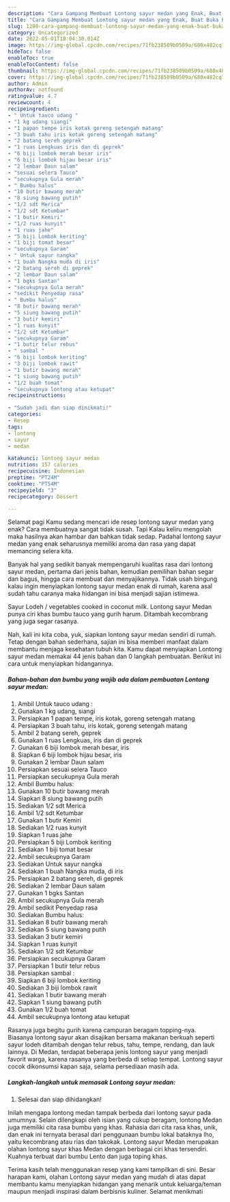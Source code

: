 ```yaml
---
description: "Cara Gampang Membuat Lontong sayur medan yang Enak, Buat Buka Puasa}"
title: "Cara Gampang Membuat Lontong sayur medan yang Enak, Buat Buka Puasa}"
slug: 1280-cara-gampang-membuat-lontong-sayur-medan-yang-enak-buat-buka-puasa
category: Uncategorized
date: 2022-05-01T18:04:30.014Z
image: https://img-global.cpcdn.com/recipes/71fb238509b0509a/680x482cq70/lontong-sayur-medan-foto-resep-utama.jpg
hideToc: false
enableToc: true
enableTocContent: false
thumbnail: https://img-global.cpcdn.com/recipes/71fb238509b0509a/680x482cq70/lontong-sayur-medan-foto-resep-utama.jpg
cover: https://img-global.cpcdn.com/recipes/71fb238509b0509a/680x482cq70/lontong-sayur-medan-foto-resep-utama.jpg
author: Admin
authorAv: notfound
ratingvalue: 4.7
reviewcount: 4
recipeingredient:
- " Untuk tauco udang "
- "1 kg udang siangi"
- "1 papan tempe iris kotak goreng setengah matang"
- "3 buah tahu iris kotak goreng setengah matang"
- "2 batang sereh geprek"
- "1 ruas Lengkuas iris dan di geprek"
- "6 biji lombok merah besar iris"
- "6 biji lombok hijau besar iris"
- "2 lembar Daun salam"
- "sesuai selera Tauco"
- "secukupnya Gula merah"
- " Bumbu halus"
- "10 butir bawang merah"
- "8 siung bawang putih"
- "1/2 sdt Merica"
- "1/2 sdt Ketumbar"
- "1 butir Kemiri"
- "1/2 ruas kunyit"
- "1 ruas jahe"
- "5 biji Lombok keriting"
- "1 biji tomat besar"
- "secukupnya Garam"
- " Untuk sayur nangka"
- "1 buah Nangka muda di iris"
- "2 batang sereh di geprek"
- "2 lembar Daun salam"
- "1 bgks Santan"
- "secukupnya Gula merah"
- "sedikit Penyedap rasa"
- " Bumbu halus"
- "8 butir bawang merah"
- "5 siung bawang putih"
- "3 butir kemiri"
- "1 ruas kunyit"
- "1/2 sdt Ketumbar"
- "secukupnya Garam"
- "1 butir telur rebus"
- " sambal "
- "6 biji lombok keriting"
- "3 biji lombok rawit"
- "1 butir bawang merah"
- "1 siung bawang putih"
- "1/2 buah tomat"
- "secukupnya lontong atau ketupat"
recipeinstructions:

- "Sudah jadi dan siap dinikmati!"
categories:
- Resep
tags:
- lontong
- sayur
- medan

katakunci: lontong sayur medan 
nutrition: 157 calories
recipecuisine: Indonesian
preptime: "PT24M"
cooktime: "PT54M"
recipeyield: "3"
recipecategory: Dessert

---
```



Selamat pagi Kamu sedang mencari ide resep lontong sayur medan yang enak? Cara membuatnya sangat tidak susah. Tapi Kalau keliru mengolah maka hasilnya akan hambar dan bahkan tidak sedap. Padahal lontong sayur medan yang enak seharusnya memiliki aroma dan rasa yang dapat memancing selera kita.


Banyak hal yang sedikit banyak mempengaruhi kualitas rasa dari lontong sayur medan, pertama dari jenis bahan, kemudian pemilihan bahan segar dan bagus, hingga cara membuat dan menyajikannya. Tidak usah bingung kalau ingin menyiapkan lontong sayur medan enak di rumah, karena asal sudah tahu caranya maka hidangan ini bisa menjadi sajian istimewa.

Sayur Lodeh / vegetables cooked in coconut milk. Lontong sayur Medan punya ciri khas bumbu tauco yang gurih harum. Ditambah kecombrang yang juga segar rasanya.


Nah, kali ini kita coba, yuk, siapkan lontong sayur medan sendiri di rumah. Tetap dengan bahan sederhana, sajian ini bisa memberi manfaat dalam membantu menjaga kesehatan tubuh kita. Kamu dapat menyiapkan Lontong sayur medan memakai 44 jenis bahan dan 0 langkah pembuatan. Berikut ini cara untuk menyiapkan hidangannya.

<!--inarticleads1-->

##### Bahan-bahan dan bumbu yang wajib ada dalam pembuatan Lontong sayur medan:

1. Ambil  Untuk tauco udang :
1. Gunakan 1 kg udang, siangi
1. Persiapkan 1 papan tempe, iris kotak, goreng setengah matang
1. Persiapkan 3 buah tahu, iris kotak, goreng setengah matang
1. Ambil 2 batang sereh, geprek
1. Gunakan 1 ruas Lengkuas, iris dan di geprek
1. Gunakan 6 biji lombok merah besar, iris
1. Siapkan 6 biji lombok hijau besar, iris
1. Gunakan 2 lembar Daun salam
1. Persiapkan sesuai selera Tauco
1. Persiapkan secukupnya Gula merah
1. Ambil  Bumbu halus:
1. Gunakan 10 butir bawang merah
1. Siapkan 8 siung bawang putih
1. Sediakan 1/2 sdt Merica
1. Ambil 1/2 sdt Ketumbar
1. Gunakan 1 butir Kemiri
1. Sediakan 1/2 ruas kunyit
1. Siapkan 1 ruas jahe
1. Persiapkan 5 biji Lombok keriting
1. Sediakan 1 biji tomat besar
1. Ambil secukupnya Garam
1. Sediakan  Untuk sayur nangka
1. Sediakan 1 buah Nangka muda, di iris
1. Persiapkan 2 batang sereh, di geprek
1. Sediakan 2 lembar Daun salam
1. Gunakan 1 bgks Santan
1. Ambil secukupnya Gula merah
1. Ambil sedikit Penyedap rasa
1. Sediakan  Bumbu halus:
1. Sediakan 8 butir bawang merah
1. Sediakan 5 siung bawang putih
1. Sediakan 3 butir kemiri
1. Siapkan 1 ruas kunyit
1. Sediakan 1/2 sdt Ketumbar
1. Persiapkan secukupnya Garam
1. Persiapkan 1 butir telur rebus
1. Persiapkan  sambal :
1. Siapkan 6 biji lombok keriting
1. Sediakan 3 biji lombok rawit
1. Sediakan 1 butir bawang merah
1. Siapkan 1 siung bawang putih
1. Gunakan 1/2 buah tomat
1. Ambil secukupnya lontong atau ketupat


Rasanya juga begitu gurih karena campuran beragam topping-nya. Biasanya lontong sayur akan disajikan bersama makanan berkuah seperti sayur lodeh ditambah dengan telur rebus, tahu, tempe, rendang, dan lauk lainnya. Di Medan, terdapat beberapa jenis lontong sayur yang menjadi favorit warga, karena rasanya yang berbeda di setiap tempat. Lontong sayur cocok dikonsumsi kapan saja, selama persediaan masih ada. 

<!--inarticleads2-->

##### Langkah-langkah untuk memasak Lontong sayur medan:


1. Selesai dan siap dihidangkan!

Inilah mengapa lontong medan tampak berbeda dari lontong sayur pada umumnya. Selain dilengkapi oleh isian yang cukup beragam, lontong Medan juga memiliki cita rasa bumbu yang khas. Rahasia dari cita rasa khas, unik, dan enak ini ternyata berasal dari penggunaan bumbu lokal bataknya lho, yaitu kecombrang atau rias dan takokak. Lontong sayur Medan merupakan olahan lontong sayur khas Medan dengan berbagai ciri khas tersendiri. Kuahnya terbuat dari bumbu Lento dan juga toping khas. 

Terima kasih telah menggunakan resep yang kami tampilkan di sini. Besar harapan kami, olahan Lontong sayur medan yang mudah di atas dapat membantu kamu menyiapkan hidangan yang menarik untuk keluarga/teman maupun menjadi inspirasi dalam berbisnis kuliner. Selamat menikmati
